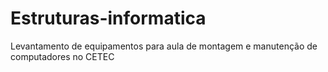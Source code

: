 # Estruturas-informatica
Levantamento de equipamentos para aula de montagem e manutenção de computadores no CETEC
